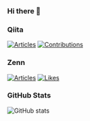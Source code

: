 ### Hi there 👋

### Qiita
[![Articles](https://badgen.org/img/qiita/anieca/articles?style=plastic)](https://qiita.com/anieca)
[![Contributions](https://badgen.org/img/qiita/anieca/contributions?style=plastic)](https://qiita.com/anieca)

### Zenn
[![Articles](https://badgen.org/img/zenn/anieca/articles?style=plastic)](https://zenn.dev/anieca)
[![Likes](https://badgen.org/img/zenn/anieca/likes?style=plastic)](https://zenn.dev/anieca)

### GitHub Stats
![GitHub stats](https://github-readme-stats.vercel.app/api?username=Anieca&show_icons=true&theme=dark&count_private=true)


<!--
**Anieca/Anieca** is a ✨ _special_ ✨ repository because its `README.md` (this file) appears on your GitHub profile.

Here are some ideas to get you started:

- 🔭 I’m currently working on ...
- 🌱 I’m currently learning ...
- 👯 I’m looking to collaborate on ...
- 🤔 I’m looking for help with ...
- 💬 Ask me about ...
- 📫 How to reach me: ...
- 😄 Pronouns: ...
- ⚡ Fun fact: ...
-->

